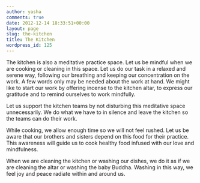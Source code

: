 ```yaml
---
author: yasha
comments: true
date: 2012-12-14 18:33:51+00:00
layout: page
slug: the-kitchen
title: The Kitchen
wordpress_id: 125
---
```


The kitchen is also a meditative practice space. Let us be mindful when we are cooking or cleaning in this space. Let us do our task in a relaxed and serene way, following our breathing and keeping our concentration on the work. A few words only may be needed about the work at hand. We might like to start our work by offering incense to the kitchen altar, to express our gratitude and to remind ourselves to work mindfully.

Let us support the kitchen teams by not disturbing this meditative space unnecessarily. We do what we have to in silence and leave the kitchen so the teams can do their work.

While cooking, we allow enough time so we will not feel rushed. Let us be aware that our brothers and sisters depend on this food for their practice. This awareness will guide us to cook healthy food infused with our love and mindfulness.

When we are cleaning the kitchen or washing our dishes, we do it as if we are cleaning the altar or washing the baby Buddha. Washing in this way, we feel joy and peace radiate within and around us.
